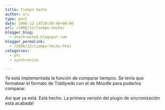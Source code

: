 ```yaml
---
title: Tiempo hecho
author: uri
type: post
date: 2006-12-14T20:08:00+00:00
url: /2006/12/tiempo-hecho/
blogger_blog:
  - enochrooted.blogspot.com
blogger_permalink:
  - /2006/12/tiempo-hecho.html
categories:
  - pfc
  - synchronize

---
```

Ya está implementada la función de comparar tiempos. Se tenía que formatear el formato de Tiddlywiki con el de Moodle para poderlos comparar.

Así que ya está. Está hecho. La primera versión del plugin de sincronización está acabada!